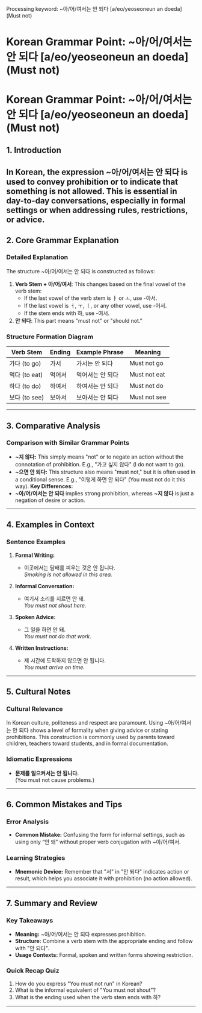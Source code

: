 Processing keyword: ~아/어/여서는 안 되다 [a/eo/yeoseoneun an doeda] (Must not)
# Korean Grammar Point: ~아/어/여서는 안 되다 [a/eo/yeoseoneun an doeda] (Must not)
# Korean Grammar Point: ~아/어/여서는 안 되다 [a/eo/yeoseoneun an doeda] (Must not)
## 1. Introduction
In Korean, the expression ~아/어/여서는 안 되다 is used to convey prohibition or to indicate that something is not allowed. This is essential in day-to-day conversations, especially in formal settings or when addressing rules, restrictions, or advice.
---
## 2. Core Grammar Explanation
### Detailed Explanation
The structure ~아/어/여서는 안 되다 is constructed as follows:
1. **Verb Stem + 아/어/여서**: This changes based on the final vowel of the verb stem:
   - If the last vowel of the verb stem is ㅏ or ㅗ, use -아서.
   - If the last vowel is ㅓ, ㅜ, ㅣ, or any other vowel, use -어서.
   - If the stem ends with 하, use -여서.
2. **안 되다**: This part means "must not" or "should not."
### Structure Formation Diagram
| Verb Stem | Ending | Example Phrase                    | Meaning               |
|-----------|--------|-----------------------------------|-----------------------|
| 가다 (to go) | 가서  | 가서는 안 되다                     | Must not go           |
| 먹다 (to eat) | 먹어서| 먹어서는 안 되다                   | Must not eat          |
| 하다 (to do)  | 하여서 | 하여서는 안 되다                   | Must not do           |
| 보다 (to see) | 보아서| 보아서는 안 되다                   | Must not see          |
---
## 3. Comparative Analysis
### Comparison with Similar Grammar Points
- **~지 않다:** This simply means "not" or to negate an action without the connotation of prohibition. E.g., "가고 싶지 않다" (I do not want to go).
- **~으면 안 되다:** This structure also means "must not," but it is often used in a conditional sense. E.g., "이렇게 하면 안 되다" (You must not do it this way).
**Key Differences:**
- **~아/어/여서는 안 되다** implies strong prohibition, whereas **~지 않다** is just a negation of desire or action.
---
## 4. Examples in Context
### Sentence Examples
1. **Formal Writing:**
   - 이곳에서는 담배를 피우는 것은 안 됩니다.  
     *Smoking is not allowed in this area.*
   
2. **Informal Conversation:**
   - 여기서 소리를 지르면 안 돼.  
     *You must not shout here.*
   
3. **Spoken Advice:**
   - 그 일을 하면 안 돼.  
     *You must not do that work.*
4. **Written Instructions:**
   - 제 시간에 도착하지 않으면 안 됩니다.  
     *You must arrive on time.*
---
## 5. Cultural Notes
### Cultural Relevance
In Korean culture, politeness and respect are paramount. Using ~아/어/여서는 안 되다 shows a level of formality when giving advice or stating prohibitions. This construction is commonly used by parents toward children, teachers toward students, and in formal documentation.
### Idiomatic Expressions
- **문제를 일으켜서는 안 됩니다.**  
   (You must not cause problems.)
---
## 6. Common Mistakes and Tips
### Error Analysis
- **Common Mistake:** Confusing the form for informal settings, such as using only “안 돼” without proper verb conjugation with ~아/어/여서.
  
### Learning Strategies
- **Mnemonic Device:** Remember that "서" in "안 되다" indicates action or result, which helps you associate it with prohibition (no action allowed).
---
## 7. Summary and Review
### Key Takeaways
- **Meaning:** ~아/어/여서는 안 되다 expresses prohibition.
- **Structure:** Combine a verb stem with the appropriate ending and follow with "안 되다".
- **Usage Contexts:** Formal, spoken and written forms showing restriction.
### Quick Recap Quiz
1. How do you express "You must not run" in Korean?  
2. What is the informal equivalent of "You must not shout"?  
3. What is the ending used when the verb stem ends with 하?  
---
